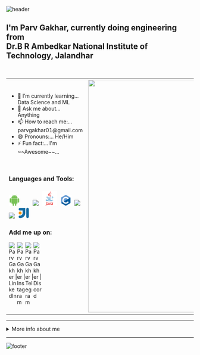 ![header](https://capsule-render.vercel.app/api?type=waving&color=ff0000&height=200&section=header&text=Hey%20there!&fontSize=50&animation=blink&fontAlignY=34&fontAlign=52)

## I'm Parv Gakhar, currently doing engineering from<br/>Dr.B R Ambedkar National Institute of Technology, Jalandhar 
<br/>

<!-- <img align="right" src="https://media.giphy.com/media/9S3FMEilFWMzOOxhYu/giphy.gif" width="420">
 -->


<table border="0">
 <tr>
  <td>
   <ul>
    <li>🌱 I’m currently learning... Data Science and ML</li>
    <li>💬 Ask me about... Anything</li>
    <li>📫 How to reach me:... parvgakhar01@gmail.com</li>
    <li>😄 Pronouns:... He/Him</li>
    <li>⚡ Fun fact:... I'm ~~Awesome~~...</li>
   </ul>
   <br/>
   <h3>Languages and Tools:<h3>
   <code><img height="30" src="https://raw.githubusercontent.com/github/explore/80688e429a7d4ef2fca1e82350fe8e3517d3494d/topics/android/android.png">   </code>&nbsp;
   <code><img height="30" src="https://cdn.jsdelivr.net/gh/devicons/devicon/icons/python/python-original.svg"></code>&nbsp;
   <code><img height="40" src="https://github.com/devicons/devicon/blob/master/icons/java/java-original-wordmark.svg"></code>&nbsp;
   <code><img height="30" src="https://github.com/devicons/devicon/blob/master/icons/c/c-original.svg"></code>&nbsp;
   <code><img height="30" src="https://cdn.jsdelivr.net/gh/devicons/devicon/icons/jupyter/jupyter-original-wordmark.svg"></code>&nbsp;
   <code><img height="40" src="https://img.icons8.com/color/48/000000/firebase.png"></code>&nbsp;
   <code><img height="30" src="https://github.com/devicons/devicon/blob/master/icons/intellij/intellij-original.svg"></code>&nbsp;
   <br/>
   <h3> Add me up on:</h3>
   <a href="https://www.linkedin.com/in/parv-gakhar/"><img align="left" alt="ParvGakher | LinkedIn" width="22px" src="https://camo.githubusercontent.com/c8a9c5b414cd812ad6a97a46c29af67239ddaeae08c41724ff7d945fb4c047e5/68747470733a2f2f6564656e742e6769746875622e696f2f537570657254696e7949636f6e732f696d616765732f7376672f6c696e6b6564696e2e737667" /></a>
   <a href="https://www.instagram.com/_strange_let__/"><img align="left" alt="ParvGakher | Instagram" width="22px" src="https://camo.githubusercontent.com/c9dacf0f25a1489fdbc6c0d2b41cda58b77fa210a13a886d6f99e027adfbd358/68747470733a2f2f6564656e742e6769746875622e696f2f537570657254696e7949636f6e732f696d616765732f7376672f696e7374616772616d2e737667"/></a>
   <a href="https://t.me/ShockWave257"><img align="left" alt="ParvGakher | Telegram" width="22px" src="https://camo.githubusercontent.com/f4b401dd7cd9b7840fd31acafd49e151a80e4c9600bf219934461b96dd98e013/68747470733a2f2f6564656e742e6769746875622e696f2f537570657254696e7949636f6e732f696d616765732f7376672f74656c656772616d2e737667" /></a>
   <a href="https://discordapp.com/users/9318/"><img align="left" alt="ParvGakher | Discord" width="22px" src="https://camo.githubusercontent.com/79fcdc7c43f1a1d7c175827976ffee8177814a016fb1b9578ff70f1aef759578/68747470733a2f2f6564656e742e6769746875622e696f2f537570657254696e7949636f6e732f696d616765732f7376672f646973636f72642e737667" /></a>
  </td>
  <td>
   <img src="https://media.giphy.com/media/9S3FMEilFWMzOOxhYu/giphy.gif" width="414" height="625">
  </td>
 </tr>
</table>

<!--
- 🔭 I’m currently working on ...
- 👯 I’m looking to collaborate on ...
- 🤔 I’m looking for help with ...
- 🌱 I’m currently learning... Data Science and ML
- 💬 Ask me about... Anything
- 📫 How to reach me:... parvgakhar01@gmail.com
- 😄 Pronouns:... He/Him
- ⚡ Fun fact:... I'm ~~Awesome~~...

<br/>



### Languages and Tools:

<code><img height="30" src="https://raw.githubusercontent.com/github/explore/80688e429a7d4ef2fca1e82350fe8e3517d3494d/topics/android/android.png"></code>&nbsp;
<code><img height="30" src="https://cdn.jsdelivr.net/gh/devicons/devicon/icons/python/python-original.svg"></code>&nbsp;
<code><img height="40" src="https://github.com/devicons/devicon/blob/master/icons/java/java-original-wordmark.svg"></code>&nbsp;
<code><img height="30" src="https://github.com/devicons/devicon/blob/master/icons/c/c-original.svg"></code>&nbsp;
<code><img height="30" src="https://cdn.jsdelivr.net/gh/devicons/devicon/icons/jupyter/jupyter-original-wordmark.svg"></code>&nbsp;
<code><img height="40" src="https://img.icons8.com/color/48/000000/firebase.png"></code>&nbsp;
<code><img height="30" src="https://github.com/devicons/devicon/blob/master/icons/intellij/intellij-original.svg"></code>&nbsp;


<br/>

### Add me up on:

[<img align="left" alt="ParvGakher | LinkedIn" width="22px" src="https://camo.githubusercontent.com/c8a9c5b414cd812ad6a97a46c29af67239ddaeae08c41724ff7d945fb4c047e5/68747470733a2f2f6564656e742e6769746875622e696f2f537570657254696e7949636f6e732f696d616765732f7376672f6c696e6b6564696e2e737667" />][linkedin]
[<img align="left" alt="ParvGakhar | Instagram" width="22px" src="https://camo.githubusercontent.com/c9dacf0f25a1489fdbc6c0d2b41cda58b77fa210a13a886d6f99e027adfbd358/68747470733a2f2f6564656e742e6769746875622e696f2f537570657254696e7949636f6e732f696d616765732f7376672f696e7374616772616d2e737667" />][instagram]
[<img align="left" alt="ParvGakhar | Instagram" width="22px" src="https://camo.githubusercontent.com/6cc90061976bcd4d1a61a6c76b818538b5a65754f7b7b8068fe0fa49a09def8f/68747470733a2f2f6564656e742e6769746875622e696f2f537570657254696e7949636f6e732f696d616765732f7376672f6465765f746f2e737667" />][Parv Gakhar's DEV Profile]
[<img align="left" alt="ParvGakhar | Instagram" width="22px" src="https://camo.githubusercontent.com/79fcdc7c43f1a1d7c175827976ffee8177814a016fb1b9578ff70f1aef759578/68747470733a2f2f6564656e742e6769746875622e696f2f537570657254696e7949636f6e732f696d616765732f7376672f646973636f72642e737667" />][Discord]

<br/>

[instagram]:https://www.instagram.com/parv_gakhar/
[linkedin]:https://www.linkedin.com/in/parv-gakhar/
[Parv Gakhar's DEV Profile]:https://dev.to/sw257
[Discord]:https://discordapp.com/users/9318/

 -->
 
 

---

<details>
<br/>
  
<summary>More info about me</summary>
 

![visitors](https://visitor-badge.glitch.me/badge?page_id=sw-257.sw-257)
<br/>
[![Top Langs](https://github-readme-stats.vercel.app/api/top-langs/?username=sw-257)](https://github.com/sw-257/github-readme-stats)
<br>
[![Parv's github stats](https://github-readme-stats.vercel.app/api?username=sw-257&show_icons=true&theme=dark)](https://github.com/sw-257/github-readme-stats)
</details>

---

![footer](https://capsule-render.vercel.app/api?type=waving&color=ff0000&height=200&section=footer)
